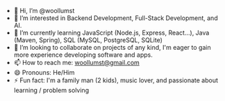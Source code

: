 - 👋 Hi, I’m @woollumst
- 👀 I’m interested in Backend Development, Full-Stack Development, and AI.
- 🌱 I’m currently learning JavaScript (Node.js, Express, React...), Java (Maven, Spring), SQL (MySQL, PostgreSQL, SQLite)
- 💞️ I’m looking to collaborate on projects of any kind, I'm eager to gain more experience developing software and apps.
- 📫 How to reach me: woollumst@gmail.com
- 😄 Pronouns: He/Him
- ⚡ Fun fact: I'm a family man (2 kids), music lover, and passionate about learning / problem solving

<!---
woollumst/woollumst is a ✨ special ✨ repository because its `README.md` (this file) appears on your GitHub profile.
You can click the Preview link to take a look at your changes.
--->
